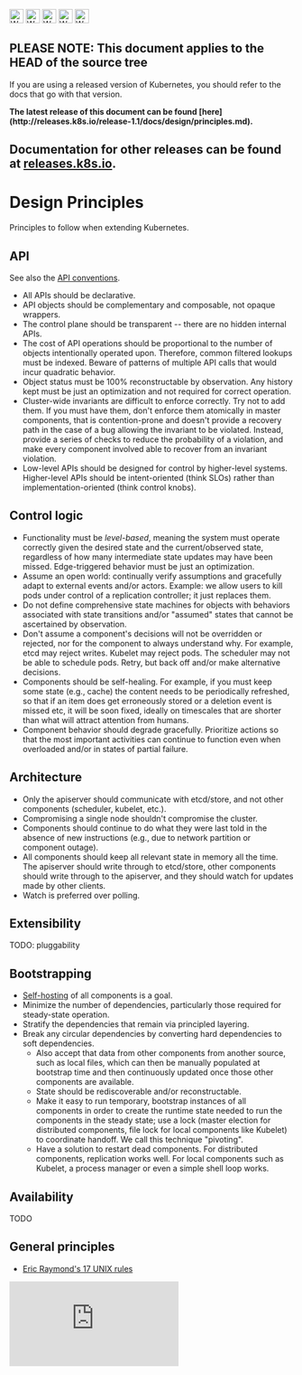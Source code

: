 <!-- BEGIN MUNGE: UNVERSIONED_WARNING -->

<!-- BEGIN STRIP_FOR_RELEASE -->

<img src="http://kubernetes.io/img/warning.png" alt="WARNING"
     width="25" height="25">
<img src="http://kubernetes.io/img/warning.png" alt="WARNING"
     width="25" height="25">
<img src="http://kubernetes.io/img/warning.png" alt="WARNING"
     width="25" height="25">
<img src="http://kubernetes.io/img/warning.png" alt="WARNING"
     width="25" height="25">
<img src="http://kubernetes.io/img/warning.png" alt="WARNING"
     width="25" height="25">

<h2>PLEASE NOTE: This document applies to the HEAD of the source tree</h2>

If you are using a released version of Kubernetes, you should
refer to the docs that go with that version.

<strong>
The latest release of this document can be found
[here](http://releases.k8s.io/release-1.1/docs/design/principles.md).

Documentation for other releases can be found at
[releases.k8s.io](http://releases.k8s.io).
</strong>
--

<!-- END STRIP_FOR_RELEASE -->

<!-- END MUNGE: UNVERSIONED_WARNING -->

# Design Principles

Principles to follow when extending Kubernetes.

## API

See also the [API conventions](../devel/api-conventions.md).

* All APIs should be declarative.
* API objects should be complementary and composable, not opaque wrappers.
* The control plane should be transparent -- there are no hidden internal APIs.
* The cost of API operations should be proportional to the number of objects intentionally operated upon. Therefore, common filtered lookups must be indexed. Beware of patterns of multiple API calls that would incur quadratic behavior.
* Object status must be 100% reconstructable by observation. Any history kept must be just an optimization and not required for correct operation.
* Cluster-wide invariants are difficult to enforce correctly. Try not to add them. If you must have them, don't enforce them atomically in master components, that is contention-prone and doesn't provide a recovery path in the case of a bug allowing the invariant to be violated. Instead, provide a series of checks to reduce the probability of a violation, and make every component involved able to recover from an invariant violation.
* Low-level APIs should be designed for control by higher-level systems. Higher-level APIs should be intent-oriented (think SLOs) rather than implementation-oriented (think control knobs).

## Control logic

* Functionality must be *level-based*, meaning the system must operate correctly given the desired state and the current/observed state, regardless of how many intermediate state updates may have been missed. Edge-triggered behavior must be just an optimization.
* Assume an open world: continually verify assumptions and gracefully adapt to external events and/or actors. Example: we allow users to kill pods under control of a replication controller; it just replaces them.
* Do not define comprehensive state machines for objects with behaviors associated with state transitions and/or "assumed" states that cannot be ascertained by observation.
* Don't assume a component's decisions will not be overridden or rejected, nor for the component to always understand why. For example, etcd may reject writes. Kubelet may reject pods. The scheduler may not be able to schedule pods. Retry, but back off and/or make alternative decisions.
* Components should be self-healing. For example, if you must keep some state (e.g., cache) the content needs to be periodically refreshed, so that if an item does get erroneously stored or a deletion event is missed etc, it will be soon fixed, ideally on timescales that are shorter than what will attract attention from humans.
* Component behavior should degrade gracefully. Prioritize actions so that the most important activities can continue to function even when overloaded and/or in states of partial failure.

## Architecture

* Only the apiserver should communicate with etcd/store, and not other components (scheduler, kubelet, etc.).
* Compromising a single node shouldn't compromise the cluster.
* Components should continue to do what they were last told in the absence of new instructions (e.g., due to network partition or component outage).
* All components should keep all relevant state in memory all the time. The apiserver should write through to etcd/store, other components should write through to the apiserver, and they should watch for updates made by other clients.
* Watch is preferred over polling.

## Extensibility

TODO: pluggability

## Bootstrapping

* [Self-hosting](http://issue.k8s.io/246) of all components is a goal.
* Minimize the number of dependencies, particularly those required for steady-state operation.
* Stratify the dependencies that remain via principled layering.
* Break any circular dependencies by converting hard dependencies to soft dependencies.
  * Also accept that data from other components from another source, such as local files, which can then be manually populated at bootstrap time and then continuously updated once those other components are available.
  * State should be rediscoverable and/or reconstructable.
  * Make it easy to run temporary, bootstrap instances of all components in order to create the runtime state needed to run the components in the steady state; use a lock (master election for distributed components, file lock for local components like Kubelet) to coordinate handoff. We call this technique "pivoting".
  * Have a solution to restart dead components. For distributed components, replication works well. For local components such as Kubelet, a process manager or even a simple shell loop works.

## Availability

TODO

## General principles

* [Eric Raymond's 17 UNIX rules](https://en.wikipedia.org/wiki/Unix_philosophy#Eric_Raymond.E2.80.99s_17_Unix_Rules)


<!-- BEGIN MUNGE: GENERATED_ANALYTICS -->
[![Analytics](https://kubernetes-site.appspot.com/UA-36037335-10/GitHub/docs/design/principles.md?pixel)]()
<!-- END MUNGE: GENERATED_ANALYTICS -->
